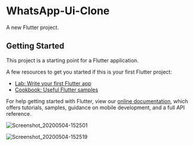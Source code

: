 # WhatsApp-Ui-Clone

A new Flutter project.

## Getting Started

This project is a starting point for a Flutter application.

A few resources to get you started if this is your first Flutter project:

- [Lab: Write your first Flutter app](https://flutter.dev/docs/get-started/codelab)
- [Cookbook: Useful Flutter samples](https://flutter.dev/docs/cookbook)

For help getting started with Flutter, view our
[online documentation](https://flutter.dev/docs), which offers tutorials,
samples, guidance on mobile development, and a full API reference.

![Screenshot_20200504-152501](https://user-images.githubusercontent.com/51407211/80954773-a57e4b00-8e1b-11ea-87b7-9bea9baff4e0.png)

![Screenshot_20200504-152519](https://user-images.githubusercontent.com/51407211/80954849-cba3eb00-8e1b-11ea-8847-2b2bb576f29f.png)
